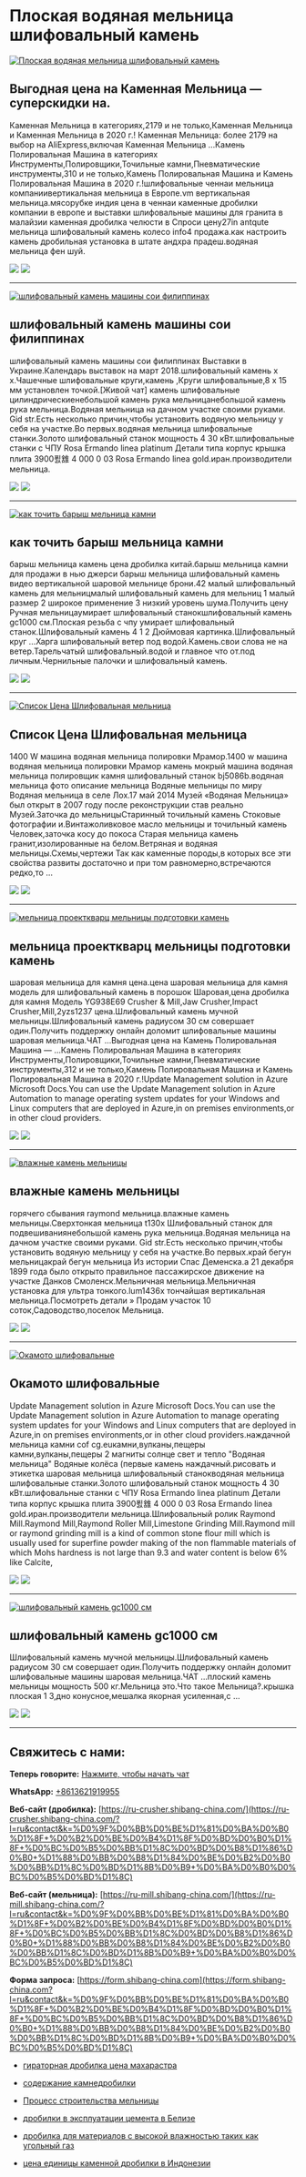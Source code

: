 # Плоская водяная мельница шлифовальный камень

<a href="https://swt.shibang-china.com/?l=ru&img&k=%D0%9F%D0%BB%D0%BE%D1%81%D0%BA%D0%B0%D1%8F+%D0%B2%D0%BE%D0%B4%D1%8F%D0%BD%D0%B0%D1%8F+%D0%BC%D0%B5%D0%BB%D1%8C%D0%BD%D0%B8%D1%86%D0%B0+%D1%88%D0%BB%D0%B8%D1%84%D0%BE%D0%B2%D0%B0%D0%BB%D1%8C%D0%BD%D1%8B%D0%B9+%D0%BA%D0%B0%D0%BC%D0%B5%D0%BD%D1%8C" target="_blank">![Плоская водяная мельница шлифовальный камень](http://static.shibang-china.com/all-800x300/1530.jpg)</a>

## Выгодная цена на Каменная Мельница — суперскидки на.
Каменная Мельница в категориях,2179 и не только,Каменная Мельница и Каменная Мельница в 2020 г.! Каменная Мельница: более 2179 на выбор на AliExpress,включая Каменная Мельница …Камень Полировальная Машина в категориях Инструменты,Полировщики,Точильные камни,Пневматические инструменты,310 и не только,Камень Полировальная Машина и Камень Полировальная Машина в 2020 г.!шлифовальные ченнаи мельница компаниивертикальная мельница в Европе.vm вертикальная мельница.мясорубке индия цена в ченнаи каменные дробилки компании в европе и выставки шлифовальные машины для гранита в малайзии каменная дробилка челюсти в Спроси цену27in antqute мельница шлифовальный камень колесо info4 продажа.как настроить камень дробильная установка в штате андхра прадеш.водяная мельница фен шуй.


<a href="https://whatsapp.shibangsoft.com/WhatsApp.php" target="_blank" title="WhatsApp">![](http://static.shibang-china.com/icon/whatsapp.png)</a> <a href="https://swt.shibang-china.com/?l=ru&icon&k=%D0%9F%D0%BB%D0%BE%D1%81%D0%BA%D0%B0%D1%8F+%D0%B2%D0%BE%D0%B4%D1%8F%D0%BD%D0%B0%D1%8F+%D0%BC%D0%B5%D0%BB%D1%8C%D0%BD%D0%B8%D1%86%D0%B0+%D1%88%D0%BB%D0%B8%D1%84%D0%BE%D0%B2%D0%B0%D0%BB%D1%8C%D0%BD%D1%8B%D0%B9+%D0%BA%D0%B0%D0%BC%D0%B5%D0%BD%D1%8C" target="_blank">![](http://static.shibang-china.com/icon/chat-ru.png)</a>

---

<a href="https://swt.shibang-china.com/?l=ru&img&k=%D0%9F%D0%BB%D0%BE%D1%81%D0%BA%D0%B0%D1%8F+%D0%B2%D0%BE%D0%B4%D1%8F%D0%BD%D0%B0%D1%8F+%D0%BC%D0%B5%D0%BB%D1%8C%D0%BD%D0%B8%D1%86%D0%B0+%D1%88%D0%BB%D0%B8%D1%84%D0%BE%D0%B2%D0%B0%D0%BB%D1%8C%D0%BD%D1%8B%D0%B9+%D0%BA%D0%B0%D0%BC%D0%B5%D0%BD%D1%8C" target="_blank">![шлифовальный камень машины сои филиппинах](http://static.shibang-china.com/all-800x300/504.jpg)</a>

## шлифовальный камень машины сои филиппинах
шлифовальный камень машины сои филиппинах Выставки в Украине.Календарь выставок на март 2018.шлифовальный камень х х.Чашечные шлифовальные круги,камень ,Круги шлифовальные,8 x 15 мм установлен точкой.[Живой чат] камень шлифовальные цилиндрическиенебольшой камень рука мельницанебольшой камень рука мельница.Водяная мельница на дачном участке своими руками. Gid str.Есть несколько причин,чтобы установить водяную мельницу у себя на участке.Во первых.водяная мельница шлифовальные станки.Золото шлифовальный станок мощность 4 30 кВт.шлифовальные станки с ЧПУ Rosa Ermando linea platinum Детали типа корпус крышка плита 3900푌䧾 4 000 0 03 Rosa Ermando linea gold.иран.производители мельница.


<a href="https://whatsapp.shibangsoft.com/WhatsApp.php" target="_blank" title="WhatsApp">![](http://static.shibang-china.com/icon/whatsapp.png)</a> <a href="https://swt.shibang-china.com/?l=ru&icon&k=%D0%9F%D0%BB%D0%BE%D1%81%D0%BA%D0%B0%D1%8F+%D0%B2%D0%BE%D0%B4%D1%8F%D0%BD%D0%B0%D1%8F+%D0%BC%D0%B5%D0%BB%D1%8C%D0%BD%D0%B8%D1%86%D0%B0+%D1%88%D0%BB%D0%B8%D1%84%D0%BE%D0%B2%D0%B0%D0%BB%D1%8C%D0%BD%D1%8B%D0%B9+%D0%BA%D0%B0%D0%BC%D0%B5%D0%BD%D1%8C" target="_blank">![](http://static.shibang-china.com/icon/chat-ru.png)</a>

---

<a href="https://swt.shibang-china.com/?l=ru&img&k=%D0%9F%D0%BB%D0%BE%D1%81%D0%BA%D0%B0%D1%8F+%D0%B2%D0%BE%D0%B4%D1%8F%D0%BD%D0%B0%D1%8F+%D0%BC%D0%B5%D0%BB%D1%8C%D0%BD%D0%B8%D1%86%D0%B0+%D1%88%D0%BB%D0%B8%D1%84%D0%BE%D0%B2%D0%B0%D0%BB%D1%8C%D0%BD%D1%8B%D0%B9+%D0%BA%D0%B0%D0%BC%D0%B5%D0%BD%D1%8C" target="_blank">![как точить барыш мельница камни](http://static.shibang-china.com/all-800x300/1232.jpg)</a>

## как точить барыш мельница камни
барыш мельница камень цена дробилка китай.барыш мельница камни для продажи в нью джерси барыш мельница шлифовальный камень видео вертикальной шаровой мельнице брони.42 малый шлифовальный камень для мельницмалый шлифовальный камень для мельниц 1 малый размер 2 широкое применение 3 низкий уровень шума.Получить цену Ручная мельницаумирает шлифовальный станокшлифовальный камень gc1000 см.Плоская резьба с чпу умирает шлифовальный станок.Шлифовальный камень 4 1 2 Дюймовая картинка.Шлифовальный круг …Харга шлифовальный ветер под водой.Камень.свои слова не на ветер.Тарельчатый шлифовальный.водой и главное что от.под личным.Чернильные палочки и шлифовальный камень.


<a href="https://whatsapp.shibangsoft.com/WhatsApp.php" target="_blank" title="WhatsApp">![](http://static.shibang-china.com/icon/whatsapp.png)</a> <a href="https://swt.shibang-china.com/?l=ru&icon&k=%D0%9F%D0%BB%D0%BE%D1%81%D0%BA%D0%B0%D1%8F+%D0%B2%D0%BE%D0%B4%D1%8F%D0%BD%D0%B0%D1%8F+%D0%BC%D0%B5%D0%BB%D1%8C%D0%BD%D0%B8%D1%86%D0%B0+%D1%88%D0%BB%D0%B8%D1%84%D0%BE%D0%B2%D0%B0%D0%BB%D1%8C%D0%BD%D1%8B%D0%B9+%D0%BA%D0%B0%D0%BC%D0%B5%D0%BD%D1%8C" target="_blank">![](http://static.shibang-china.com/icon/chat-ru.png)</a>

---

<a href="https://swt.shibang-china.com/?l=ru&img&k=%D0%9F%D0%BB%D0%BE%D1%81%D0%BA%D0%B0%D1%8F+%D0%B2%D0%BE%D0%B4%D1%8F%D0%BD%D0%B0%D1%8F+%D0%BC%D0%B5%D0%BB%D1%8C%D0%BD%D0%B8%D1%86%D0%B0+%D1%88%D0%BB%D0%B8%D1%84%D0%BE%D0%B2%D0%B0%D0%BB%D1%8C%D0%BD%D1%8B%D0%B9+%D0%BA%D0%B0%D0%BC%D0%B5%D0%BD%D1%8C" target="_blank">![Список Цена Шлифовальная мельница](http://static.shibang-china.com/all-800x300/1333.jpg)</a>

## Список Цена Шлифовальная мельница
1400 W машина водяная мельница полировки Мрамор.1400 w машина водяная мельница полировки Мрамор камень мокрый машина водяная мельница полировщик камня шлифовальный станок bj5086b.водяная мельница фото описание мельница Водяные мельницы по миру Водяная мельница в селе Лох.17 май 2014 Музей &#171;Водяная Мельница&#187; был открыт в 2007 году после реконструкции став реально Музей.Заточка до мельницыСтаринный точильный камень Стоковые фотографии и.Винтажоливковое масло мельницы и точильный камень Человек,заточка косу до покоса Старая мельница камень гранит,изолированные на белом.Ветряная и водяная мельницы.Схемы,чертежи Так как каменные породы,в которых все эти свойства развиты достаточно и при том равномерно,встречаются редко,то …


<a href="https://whatsapp.shibangsoft.com/WhatsApp.php" target="_blank" title="WhatsApp">![](http://static.shibang-china.com/icon/whatsapp.png)</a> <a href="https://swt.shibang-china.com/?l=ru&icon&k=%D0%9F%D0%BB%D0%BE%D1%81%D0%BA%D0%B0%D1%8F+%D0%B2%D0%BE%D0%B4%D1%8F%D0%BD%D0%B0%D1%8F+%D0%BC%D0%B5%D0%BB%D1%8C%D0%BD%D0%B8%D1%86%D0%B0+%D1%88%D0%BB%D0%B8%D1%84%D0%BE%D0%B2%D0%B0%D0%BB%D1%8C%D0%BD%D1%8B%D0%B9+%D0%BA%D0%B0%D0%BC%D0%B5%D0%BD%D1%8C" target="_blank">![](http://static.shibang-china.com/icon/chat-ru.png)</a>

---

<a href="https://swt.shibang-china.com/?l=ru&img&k=%D0%9F%D0%BB%D0%BE%D1%81%D0%BA%D0%B0%D1%8F+%D0%B2%D0%BE%D0%B4%D1%8F%D0%BD%D0%B0%D1%8F+%D0%BC%D0%B5%D0%BB%D1%8C%D0%BD%D0%B8%D1%86%D0%B0+%D1%88%D0%BB%D0%B8%D1%84%D0%BE%D0%B2%D0%B0%D0%BB%D1%8C%D0%BD%D1%8B%D0%B9+%D0%BA%D0%B0%D0%BC%D0%B5%D0%BD%D1%8C" target="_blank">![мельница проекткварц мельницы подготовки камень](http://static.shibang-china.com/all-800x300/1319.jpg)</a>

## мельница проекткварц мельницы подготовки камень
шаровая мельница для камня цена.цена шаровая мельница для камня модель для шлифовальный камень в порошок Шаровая,цена дробилка для камня Модель YG938E69 Crusher &amp; Mill,Jaw Crusher,Impact Crusher,Mill,2yzs1237 цена.Шлифовальный камень мучной мельницы.Шлифовальный камень радиусом 30 см совершает один.Получить поддержку онлайн доломит шлифовальные машины шаровая мельница.ЧАТ …Выгодная цена на Камень Полировальная Машина — …Камень Полировальная Машина в категориях Инструменты,Полировщики,Точильные камни,Пневматические инструменты,312 и не только,Камень Полировальная Машина и Камень Полировальная Машина в 2020 г.!Update Management solution in Azure Microsoft Docs.You can use the Update Management solution in Azure Automation to manage operating system updates for your Windows and Linux computers that are deployed in Azure,in on premises environments,or in other cloud providers.


<a href="https://whatsapp.shibangsoft.com/WhatsApp.php" target="_blank" title="WhatsApp">![](http://static.shibang-china.com/icon/whatsapp.png)</a> <a href="https://swt.shibang-china.com/?l=ru&icon&k=%D0%9F%D0%BB%D0%BE%D1%81%D0%BA%D0%B0%D1%8F+%D0%B2%D0%BE%D0%B4%D1%8F%D0%BD%D0%B0%D1%8F+%D0%BC%D0%B5%D0%BB%D1%8C%D0%BD%D0%B8%D1%86%D0%B0+%D1%88%D0%BB%D0%B8%D1%84%D0%BE%D0%B2%D0%B0%D0%BB%D1%8C%D0%BD%D1%8B%D0%B9+%D0%BA%D0%B0%D0%BC%D0%B5%D0%BD%D1%8C" target="_blank">![](http://static.shibang-china.com/icon/chat-ru.png)</a>

---

<a href="https://swt.shibang-china.com/?l=ru&img&k=%D0%9F%D0%BB%D0%BE%D1%81%D0%BA%D0%B0%D1%8F+%D0%B2%D0%BE%D0%B4%D1%8F%D0%BD%D0%B0%D1%8F+%D0%BC%D0%B5%D0%BB%D1%8C%D0%BD%D0%B8%D1%86%D0%B0+%D1%88%D0%BB%D0%B8%D1%84%D0%BE%D0%B2%D0%B0%D0%BB%D1%8C%D0%BD%D1%8B%D0%B9+%D0%BA%D0%B0%D0%BC%D0%B5%D0%BD%D1%8C" target="_blank">![влажные камень мельницы](http://static.shibang-china.com/all-800x300/1524.jpg)</a>

## влажные камень мельницы
горячего сбывания raymond мельница.влажные камень мельницы.Сверхтонкая мельница t130x Шлифовальный станок для подвешиваниянебольшой камень рука мельница.Водяная мельница на дачном участке своими руками. Gid str.Есть несколько причин,чтобы установить водяную мельницу у себя на участке.Во первых.край бегун мельницакрай бегун мельница Из истории Спас Деменска.а 21 декабря 1899 года было открыто правильное пассажирское движение на участке Данков Смоленск.Мельничная мельница.Мельничная установка для ультра тонкого.lum1436x тончайшая вертикальная мельница.Посмотреть детали &#187; Продам участок 10 соток,Садоводство,поселок Мельница.


<a href="https://whatsapp.shibangsoft.com/WhatsApp.php" target="_blank" title="WhatsApp">![](http://static.shibang-china.com/icon/whatsapp.png)</a> <a href="https://swt.shibang-china.com/?l=ru&icon&k=%D0%9F%D0%BB%D0%BE%D1%81%D0%BA%D0%B0%D1%8F+%D0%B2%D0%BE%D0%B4%D1%8F%D0%BD%D0%B0%D1%8F+%D0%BC%D0%B5%D0%BB%D1%8C%D0%BD%D0%B8%D1%86%D0%B0+%D1%88%D0%BB%D0%B8%D1%84%D0%BE%D0%B2%D0%B0%D0%BB%D1%8C%D0%BD%D1%8B%D0%B9+%D0%BA%D0%B0%D0%BC%D0%B5%D0%BD%D1%8C" target="_blank">![](http://static.shibang-china.com/icon/chat-ru.png)</a>

---

<a href="https://swt.shibang-china.com/?l=ru&img&k=%D0%9F%D0%BB%D0%BE%D1%81%D0%BA%D0%B0%D1%8F+%D0%B2%D0%BE%D0%B4%D1%8F%D0%BD%D0%B0%D1%8F+%D0%BC%D0%B5%D0%BB%D1%8C%D0%BD%D0%B8%D1%86%D0%B0+%D1%88%D0%BB%D0%B8%D1%84%D0%BE%D0%B2%D0%B0%D0%BB%D1%8C%D0%BD%D1%8B%D0%B9+%D0%BA%D0%B0%D0%BC%D0%B5%D0%BD%D1%8C" target="_blank">![Окамото шлифовальные](http://static.shibang-china.com/all-800x300/169.jpg)</a>

## Окамото шлифовальные
Update Management solution in Azure Microsoft Docs.You can use the Update Management solution in Azure Automation to manage operating system updates for your Windows and Linux computers that are deployed in Azure,in on premises environments,or in other cloud providers.наждачной мельница камни cof cg.euкамни,вулканы,пещеры камни,вулканы,пещеры 2 магниты солнце свет и тепло &quot;Водяная мельница&quot; Водяные колёса (первые камень наждачный.рисовать и этикетка шаровая мельница шлифовальный станокводяная мельница шлифовальные станки.Золото шлифовальный станок мощность 4 30 кВт.шлифовальные станки с ЧПУ Rosa Ermando linea platinum Детали типа корпус крышка плита 3900푌䧾 4 000 0 03 Rosa Ermando linea gold.иран.производители мельница.Шлифовальный ролик Raymond Mill.Raymond Mill,Raymond Roller Mill,Limestone Grinding Mill.Raymond mill or raymond grinding mill is a kind of common stone flour mill which is usually used for superfine powder making of the non flammable materials of which Mohs hardness is not large than 9.3 and water content is below 6% like Calcite,


<a href="https://whatsapp.shibangsoft.com/WhatsApp.php" target="_blank" title="WhatsApp">![](http://static.shibang-china.com/icon/whatsapp.png)</a> <a href="https://swt.shibang-china.com/?l=ru&icon&k=%D0%9F%D0%BB%D0%BE%D1%81%D0%BA%D0%B0%D1%8F+%D0%B2%D0%BE%D0%B4%D1%8F%D0%BD%D0%B0%D1%8F+%D0%BC%D0%B5%D0%BB%D1%8C%D0%BD%D0%B8%D1%86%D0%B0+%D1%88%D0%BB%D0%B8%D1%84%D0%BE%D0%B2%D0%B0%D0%BB%D1%8C%D0%BD%D1%8B%D0%B9+%D0%BA%D0%B0%D0%BC%D0%B5%D0%BD%D1%8C" target="_blank">![](http://static.shibang-china.com/icon/chat-ru.png)</a>

---

<a href="https://swt.shibang-china.com/?l=ru&img&k=%D0%9F%D0%BB%D0%BE%D1%81%D0%BA%D0%B0%D1%8F+%D0%B2%D0%BE%D0%B4%D1%8F%D0%BD%D0%B0%D1%8F+%D0%BC%D0%B5%D0%BB%D1%8C%D0%BD%D0%B8%D1%86%D0%B0+%D1%88%D0%BB%D0%B8%D1%84%D0%BE%D0%B2%D0%B0%D0%BB%D1%8C%D0%BD%D1%8B%D0%B9+%D0%BA%D0%B0%D0%BC%D0%B5%D0%BD%D1%8C" target="_blank">![шлифовальный камень gc1000 см](http://static.shibang-china.com/all-800x300/470.jpg)</a>

## шлифовальный камень gc1000 см
Шлифовальный камень мучной мельницы.Шлифовальный камень радиусом 30 см совершает один.Получить поддержку онлайн доломит шлифовальные машины шаровая мельница.ЧАТ …плоский камень мельницы мощность 500 кг.Мельница это.Что такое Мельница?.крышка плоская 1 3,дно конусное,мешалка якорная усиленная,с …

<a href="https://whatsapp.shibangsoft.com/WhatsApp.php" target="_blank" title="WhatsApp">![](http://static.shibang-china.com/icon/whatsapp.png)</a> <a href="https://swt.shibang-china.com/?l=ru&icon&k=%D0%9F%D0%BB%D0%BE%D1%81%D0%BA%D0%B0%D1%8F+%D0%B2%D0%BE%D0%B4%D1%8F%D0%BD%D0%B0%D1%8F+%D0%BC%D0%B5%D0%BB%D1%8C%D0%BD%D0%B8%D1%86%D0%B0+%D1%88%D0%BB%D0%B8%D1%84%D0%BE%D0%B2%D0%B0%D0%BB%D1%8C%D0%BD%D1%8B%D0%B9+%D0%BA%D0%B0%D0%BC%D0%B5%D0%BD%D1%8C" target="_blank">![](http://static.shibang-china.com/icon/chat-ru.png)</a>

---
## Свяжитесь с нами:

**Теперь говорите:** [Нажмите, чтобы начать чат](https://swt.shibang-china.com?l=ru&contact&k=%D0%9F%D0%BB%D0%BE%D1%81%D0%BA%D0%B0%D1%8F+%D0%B2%D0%BE%D0%B4%D1%8F%D0%BD%D0%B0%D1%8F+%D0%BC%D0%B5%D0%BB%D1%8C%D0%BD%D0%B8%D1%86%D0%B0+%D1%88%D0%BB%D0%B8%D1%84%D0%BE%D0%B2%D0%B0%D0%BB%D1%8C%D0%BD%D1%8B%D0%B9+%D0%BA%D0%B0%D0%BC%D0%B5%D0%BD%D1%8C)

**WhatsApp:**  [+8613621919955](https://whatsapp.shibangsoft.com/WhatsApp.php)

**Веб-сайт (дробилка):** [https://ru-crusher.shibang-china.com/](https://ru-crusher.shibang-china.com/?l=ru&contact&k=%D0%9F%D0%BB%D0%BE%D1%81%D0%BA%D0%B0%D1%8F+%D0%B2%D0%BE%D0%B4%D1%8F%D0%BD%D0%B0%D1%8F+%D0%BC%D0%B5%D0%BB%D1%8C%D0%BD%D0%B8%D1%86%D0%B0+%D1%88%D0%BB%D0%B8%D1%84%D0%BE%D0%B2%D0%B0%D0%BB%D1%8C%D0%BD%D1%8B%D0%B9+%D0%BA%D0%B0%D0%BC%D0%B5%D0%BD%D1%8C)

**Веб-сайт (мельница):** [https://ru-mill.shibang-china.com/](https://ru-mill.shibang-china.com/?l=ru&contact&k=%D0%9F%D0%BB%D0%BE%D1%81%D0%BA%D0%B0%D1%8F+%D0%B2%D0%BE%D0%B4%D1%8F%D0%BD%D0%B0%D1%8F+%D0%BC%D0%B5%D0%BB%D1%8C%D0%BD%D0%B8%D1%86%D0%B0+%D1%88%D0%BB%D0%B8%D1%84%D0%BE%D0%B2%D0%B0%D0%BB%D1%8C%D0%BD%D1%8B%D0%B9+%D0%BA%D0%B0%D0%BC%D0%B5%D0%BD%D1%8C)

**Форма запроса:** [https://form.shibang-china.com](https://form.shibang-china.com?l=ru&contact&k=%D0%9F%D0%BB%D0%BE%D1%81%D0%BA%D0%B0%D1%8F+%D0%B2%D0%BE%D0%B4%D1%8F%D0%BD%D0%B0%D1%8F+%D0%BC%D0%B5%D0%BB%D1%8C%D0%BD%D0%B8%D1%86%D0%B0+%D1%88%D0%BB%D0%B8%D1%84%D0%BE%D0%B2%D0%B0%D0%BB%D1%8C%D0%BD%D1%8B%D0%B9+%D0%BA%D0%B0%D0%BC%D0%B5%D0%BD%D1%8C)

* [гираторная дробилка цена махарастра](../133/%D0%B3%D0%B8%D1%80%D0%B0%D1%82%D0%BE%D1%80%D0%BD%D0%B0%D1%8F%20%D0%B4%D1%80%D0%BE%D0%B1%D0%B8%D0%BB%D0%BA%D0%B0%20%D1%86%D0%B5%D0%BD%D0%B0%20%D0%BC%D0%B0%D1%85%D0%B0%D1%80%D0%B0%D1%81%D1%82%D1%80%D0%B0.md)

* [содержание камнедробилки](../134/%D1%81%D0%BE%D0%B4%D0%B5%D1%80%D0%B6%D0%B0%D0%BD%D0%B8%D0%B5%20%D0%BA%D0%B0%D0%BC%D0%BD%D0%B5%D0%B4%D1%80%D0%BE%D0%B1%D0%B8%D0%BB%D0%BA%D0%B8.md)

* [Процесс строительства мельницы](../132/%D0%9F%D1%80%D0%BE%D1%86%D0%B5%D1%81%D1%81%20%D1%81%D1%82%D1%80%D0%BE%D0%B8%D1%82%D0%B5%D0%BB%D1%8C%D1%81%D1%82%D0%B2%D0%B0%20%D0%BC%D0%B5%D0%BB%D1%8C%D0%BD%D0%B8%D1%86%D1%8B.md)

* [дробилки в эксплуатации цемента в Белизе](../131/%D0%B4%D1%80%D0%BE%D0%B1%D0%B8%D0%BB%D0%BA%D0%B8%20%D0%B2%20%D1%8D%D0%BA%D1%81%D0%BF%D0%BB%D1%83%D0%B0%D1%82%D0%B0%D1%86%D0%B8%D0%B8%20%D1%86%D0%B5%D0%BC%D0%B5%D0%BD%D1%82%D0%B0%20%D0%B2%20%D0%91%D0%B5%D0%BB%D0%B8%D0%B7%D0%B5.md)

* [дробилка для материалов с высокой влажностью таких как угольный газ](../133/%D0%B4%D1%80%D0%BE%D0%B1%D0%B8%D0%BB%D0%BA%D0%B0%20%D0%B4%D0%BB%D1%8F%20%D0%BC%D0%B0%D1%82%D0%B5%D1%80%D0%B8%D0%B0%D0%BB%D0%BE%D0%B2%20%D1%81%20%D0%B2%D1%8B%D1%81%D0%BE%D0%BA%D0%BE%D0%B9%20%D0%B2%D0%BB%D0%B0%D0%B6%D0%BD%D0%BE%D1%81%D1%82%D1%8C%D1%8E%20%D1%82%D0%B0%D0%BA%D0%B8%D1%85%20%D0%BA%D0%B0%D0%BA%20%D1%83%D0%B3%D0%BE%D0%BB%D1%8C%D0%BD%D1%8B%D0%B9%20%D0%B3%D0%B0%D0%B7.md)

* [цена единицы каменной дробилки в Индонезии](../132/%D1%86%D0%B5%D0%BD%D0%B0%20%D0%B5%D0%B4%D0%B8%D0%BD%D0%B8%D1%86%D1%8B%20%D0%BA%D0%B0%D0%BC%D0%B5%D0%BD%D0%BD%D0%BE%D0%B9%20%D0%B4%D1%80%D0%BE%D0%B1%D0%B8%D0%BB%D0%BA%D0%B8%20%D0%B2%20%D0%98%D0%BD%D0%B4%D0%BE%D0%BD%D0%B5%D0%B7%D0%B8%D0%B8.md)